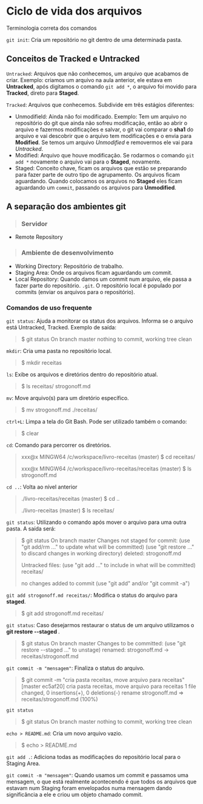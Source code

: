 # Ciclo de vida dos arquivos

Terminologia correta dos comandos

`git init`: Cria um repositório no git dentro de uma determinada pasta.

## Conceitos de Tracked e Untracked

`Untracked`: Arquivos que não conhecemos, um arquivo que acabamos de criar.  Exemplo: criamos um arquivo na aula anterior, ele estava em **Untracked**, após digitamos o comando `git add *`, o arquivo foi movido para **Tracked**, direto para **Staged**.

`Tracked`: Arquivos que conhecemos. Subdivide em três estágios diferentes:

- Unmodifield: Ainda não foi modificado. Exemplo: Tem um arquivo no repositório do git que ainda não sofreu modificação, então ao abrir o arquivo e fazermos modificações e salvar, o git vai comparar o **sha1** do arquivo e vai descobrir que o arquivo tem modificações e o envia para **Modified**. Se temos um arquivo _Unmodified_ e removermos ele vai para _Untracked_.
- Modified: Arquivo que houve modificação. Se rodarmos o comando `git add *` novamente o arquivo vai para o **Staged**, novamente.
- Staged: Conceito chave, ficam os arquivos que estão se preparando para fazer parte de outro tipo de agrupamento. Os arquivos ficam aguardando. Quando colocamos os arquivos no **Staged** eles ficam aguardando um `commit`, passando os arquivos para **Unmodified**.

## A separação dos ambientes git

> ### Servidor

- Remote Repository

> ### Ambiente de desenvolvimento

- Working Directory: Repositório de trabalho.
- Staging Area: Onde os arquivos ficam aguardando um commit.
- Local Repository: Quando damos um commit num arquivo, ele passa a fazer parte do repositório. `.git`. O repositório local é populado por commits (enviar os arquivos para o repositório).

### Comandos de uso frequente

`git status`: Ajuda a monitorar os status dos arquivos. Informa se o arquivo está Untracked, Tracked. Exemplo de saída:

>$ git status
>On branch master
>nothing to commit, working tree clean

`mkdir`: Cria uma pasta no repositório local.

> $ mkdir receitas

`ls`: Exibe os arquivos e diretórios dentro do repositório atual.

>$ ls
>receitas/  strogonoff.md

`mv`: Move arquivo(s) para um diretório específico.

> $ mv strogonoff.md ./receitas/

`ctrl+L`: Limpa a tela do Git Bash. Pode ser utilizado também o comando:

> $ clear

`cd`: Comando para percorrer os diretórios.

>xxx@x MINGW64 /c/workspace/livro-receitas (master)
>$ cd receitas/
>
>xxx@x MINGW64 /c/workspace/livro-receitas/receitas (master)
>$ ls
>strogonoff.md

`cd ..`: Volta ao nível anterior

>./livro-receitas/receitas (master)
>$ cd ..
>
>./livro-receitas (master)
>$ ls
>receitas/

`git status`:  Utilizando o comando após mover o arquivo para uma outra pasta. A saída será:

>$ git status
>On branch master
>Changes not staged for commit:
>  (use "git add/rm <file>..." to update what will be committed)
>  (use "git restore <file>..." to discard changes in working directory)
>        deleted:    strogonoff.md
>
>Untracked files:
>  (use "git add <file>..." to include in what will be committed)
>        receitas/
>
>no changes added to commit (use "git add" and/or "git commit -a")

`git add strogonoff.md receitas/`:  Modifica o status do arquivo para **staged**.

> $ git add strogonoff.md receitas/

`git status`: Caso desejarmos restaurar o status de um arquivo utilizamos o **git restore --staged <nome do arquivo>**.

>$ git status
>On branch master
>Changes to be committed:
>  (use "git restore --staged <file>..." to unstage)
>        renamed:    strogonoff.md -> receitas/strogonoff.md

`git commit -m "mensagem"`: Finaliza o status do arquivo.

>$ git commit -m "cria pasta receitas, move arquivo para receitas"
>[master ec5af20] cria pasta receitas, move arquivo para receitas
> 1 file changed, 0 insertions(+), 0 deletions(-)
> rename strogonoff.md => receitas/strogonoff.md (100%)

`git status`

> $ git status
> On branch master
> nothing to commit, working tree clean

`echo > README.md`: Cria um novo arquivo vazio.

> $ echo > README.md

`git add .`: Adiciona todas as modificações do repositório local para o Staging Area.

`git commit -m "mensagem"`: Quando usamos um commit e passamos uma mensagem, o que está realmente acontecendo é que todos os arquivos que estavam num Staging foram envelopados numa mensagem dando significância a ele e criou um objeto chamado commit. 